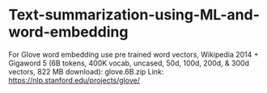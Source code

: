 # Text-summarization-using-ML-and-word-embedding


For Glove word embedding use pre trained word vectors,
Wikipedia 2014 + Gigaword 5 (6B tokens, 400K vocab, uncased, 50d, 100d, 200d, & 300d vectors, 822 MB download): glove.6B.zip
Link: https://nlp.stanford.edu/projects/glove/

